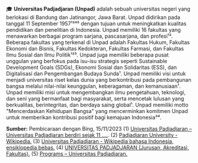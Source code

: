 🎓 **Universitas Padjadjaran (Unpad)** adalah sebuah universitas negeri yang berlokasi di Bandung dan Jatinangor, Jawa Barat. Unpad didirikan pada tanggal 11 September 1957¹³⁴⁵ dengan tujuan untuk meningkatkan kualitas pendidikan dan penelitian di Indonesia. Unpad memiliki 16 fakultas yang menawarkan berbagai program sarjana, pascasarjana, dan profesi¹². Beberapa fakultas yang terkenal di Unpad adalah Fakultas Hukum, Fakultas Ekonomi dan Bisnis, Fakultas Kedokteran, Fakultas Farmasi, dan Fakultas Ilmu Sosial dan Ilmu Politik¹²⁵. Unpad juga memiliki beberapa pusat unggulan yang berfokus pada isu-isu strategis seperti Sustainable Development Goals (SDGs), Ekonomi Sosial dan Solidaritas (ESS), dan Digitalisasi dan Pengembangan Budaya Sunda¹. Unpad memiliki visi untuk menjadi universitas riset kelas dunia yang berkontribusi pada pembangunan bangsa melalui nilai-nilai keunggulan, keberagaman, dan kemanusiaan¹. Unpad memiliki misi untuk mengembangkan ilmu pengetahuan, teknologi, dan seni yang bermanfaat bagi masyarakat, serta mencetak lulusan yang berkualitas, berintegritas, dan berdaya saing global¹. Unpad memiliki motto "Mencerdaskan Kehidupan Bangsa" yang mencerminkan komitmen Unpad untuk memberikan kontribusi positif bagi kemajuan Indonesia³⁴.

**Sumber:** Pembicaraan dengan Bing, 15/11/2023
(1) [Universitas Padjadjaran – Universitas Padjadjaran berdiri sejak 11 ....](https://www.unpad.ac.id/).
(2) [Padjadjaran University - Wikipedia.](https://en.wikipedia.org/wiki/Padjadjaran_University)
(3) [Universitas Padjadjaran - Wikipedia bahasa Indonesia, ensiklopedia bebas.](https://id.wikipedia.org/wiki/Universitas_Padjadjaran)
(4) [UNIVERSITAS PADJADJARAN (Jurusan, Akreditasi, Fakultas).](https://www.gramedia.com/pendidikan/universitas/universitas-padjadjaran/)
(5) [Programs – Universitas Padjadjaran.](https://www.unpad.ac.id/fakultas/)
